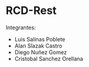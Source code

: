 # RCD-Rest

Integrantes:
  - Luis Salinas Poblete
  - Alan Slazak Castro
  - Diego Nuñez Gomez
  - Cristobal Sanchez Orellana
